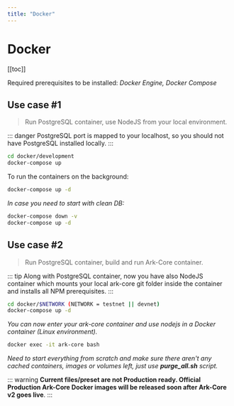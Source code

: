 ```yaml
---
title: "Docker"
---
```


# Docker

[[toc]]

Required prerequisites to be installed: *Docker Engine, Docker Compose*

## Use case #1

> Run PostgreSQL container, use NodeJS from your local environment.

::: danger
PostgreSQL port is mapped to your localhost, so you should not have PostgreSQL installed locally.
:::

```bash
cd docker/development
docker-compose up
```

To run the containers on the background:

```bash
docker-compose up -d
```

*In case you need to start with clean DB:*

```bash
docker-compose down -v
docker-compose up -d
```

## Use case #2

> Run PostgreSQL container, build and run Ark-Core container.

::: tip
Along with PostgreSQL container, now you have also NodeJS container which mounts your local ark-core git folder inside the container and installs all NPM prerequisites.
:::

```bash
cd docker/$NETWORK (NETWORK = testnet || devnet)
docker-compose up -d
```

*You can now enter your ark-core container and use nodejs in a Docker container (Linux environment).*

```bash
docker exec -it ark-core bash
```

*Need to start everything from scratch and make sure there aren't any cached containers, images or volumes left, just use **purge_all.sh** script.*

::: warning
**Current files/preset are not Production ready. Official Production Ark-Core Docker images will be released soon after Ark-Core v2 goes live**.
:::
